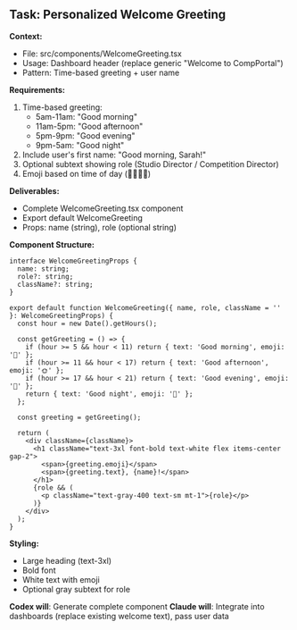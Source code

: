 ## Task: Personalized Welcome Greeting

**Context:**
- File: src/components/WelcomeGreeting.tsx
- Usage: Dashboard header (replace generic "Welcome to CompPortal")
- Pattern: Time-based greeting + user name

**Requirements:**
1. Time-based greeting:
   - 5am-11am: "Good morning"
   - 11am-5pm: "Good afternoon"
   - 5pm-9pm: "Good evening"
   - 9pm-5am: "Good night"
2. Include user's first name: "Good morning, Sarah!"
3. Optional subtext showing role (Studio Director / Competition Director)
4. Emoji based on time of day (🌅🌞🌆🌙)

**Deliverables:**
- Complete WelcomeGreeting.tsx component
- Export default WelcomeGreeting
- Props: name (string), role (optional string)

**Component Structure:**
```tsx
interface WelcomeGreetingProps {
  name: string;
  role?: string;
  className?: string;
}

export default function WelcomeGreeting({ name, role, className = '' }: WelcomeGreetingProps) {
  const hour = new Date().getHours();

  const getGreeting = () => {
    if (hour >= 5 && hour < 11) return { text: 'Good morning', emoji: '🌅' };
    if (hour >= 11 && hour < 17) return { text: 'Good afternoon', emoji: '🌞' };
    if (hour >= 17 && hour < 21) return { text: 'Good evening', emoji: '🌆' };
    return { text: 'Good night', emoji: '🌙' };
  };

  const greeting = getGreeting();

  return (
    <div className={className}>
      <h1 className="text-3xl font-bold text-white flex items-center gap-2">
        <span>{greeting.emoji}</span>
        <span>{greeting.text}, {name}!</span>
      </h1>
      {role && (
        <p className="text-gray-400 text-sm mt-1">{role}</p>
      )}
    </div>
  );
}
```

**Styling:**
- Large heading (text-3xl)
- Bold font
- White text with emoji
- Optional gray subtext for role

**Codex will**: Generate complete component
**Claude will**: Integrate into dashboards (replace existing welcome text), pass user data
